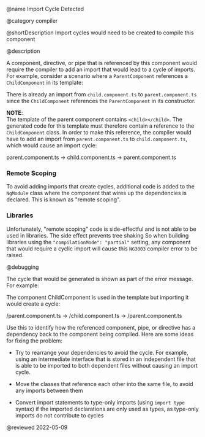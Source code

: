@name Import Cycle Detected

@category compiler

@shortDescription Import cycles would need to be created to compile this component

@description

A component, directive, or pipe that is referenced by this component would require the compiler to add an import that would lead to a cycle of imports.
For example, consider a scenario where a `ParentComponent` references a `ChildComponent` in its template:

<code-example header="parent.component.ts" path="errors/cyclic-imports/parent.component.ts"></code-example>

<code-example header="child.component.ts" path="errors/cyclic-imports/child.component.ts"></code-example>

There is already an import from `child.component.ts` to `parent.component.ts` since the `ChildComponent` references the `ParentComponent` in its constructor.

<div class="alert is-helpful">

**NOTE**: <br />
The template of the parent component contains `<child></child>`.
The generated code for this template must therefore contain a reference to the `ChildComponent` class.
In order to make this reference, the compiler would have to add an import from `parent.component.ts` to `child.component.ts`, which would cause an import cycle:

<code-example format="none" language="none">

parent.component.ts &rarr; child.component.ts &rarr; parent.component.ts

</code-example>

</div>

### Remote Scoping

To avoid adding imports that create cycles, additional code is added to the `NgModule` class where the component that wires up the dependencies is declared.
This is known as "remote scoping".

### Libraries

Unfortunately, "remote scoping" code is side-effectful and is not able to be used in libraries.
The side effect prevents tree shaking
So when building libraries using the `"compilationMode": "partial"` setting, any component that would require a cyclic import will cause this `NG3003` compiler error to be raised.

@debugging

The cycle that would be generated is shown as part of the error message.
For example:

<code-example format="none" hideCopy language="none">

The component ChildComponent is used in the template but importing it would create a cycle:

/parent.component.ts &rarr; /child.component.ts &rarr; /parent.component.ts

</code-example>

Use this to identify how the referenced component, pipe, or directive has a dependency back to the component being compiled.
Here are some ideas for fixing the problem:

*   Try to rearrange your dependencies to avoid the cycle.
    For example, using an intermediate interface that is stored in an independent file that is able to be imported to both dependent files without causing an import cycle.

*   Move the classes that reference each other into the same file, to avoid any imports between them
*   Convert import statements to type-only imports \(using `import type` syntax\) if the imported declarations are only used as types, as type-only imports do not contribute to cycles

@reviewed 2022-05-09
